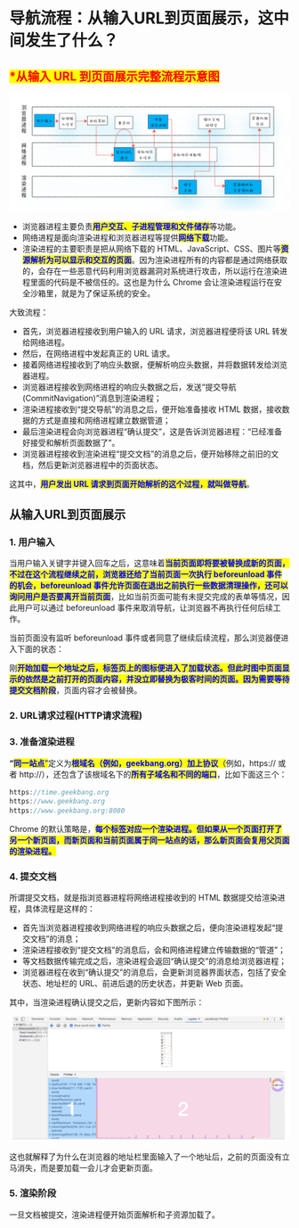 # 导航流程：从输入URL到页面展示，这中间发生了什么？

## <mark style="color:red;">​\*从输入 URL 到页面展示完整流程示意图</mark>

![](<../.gitbook/assets/image (80).png>)

* 浏览器进程主要负责<mark style="color:blue;">**用户交互、子进程管理和文件储存**</mark>等功能。
* 网络进程是面向渲染进程和浏览器进程等提供<mark style="color:blue;">**网络下载**</mark>功能。
* 渲染进程的主要职责是把从网络下载的 HTML、JavaScript、CSS、图片等<mark style="color:blue;">**资源解析为可以显示和交互的页面**</mark>。因为渲染进程所有的内容都是通过网络获取的，会存在一些恶意代码利用浏览器漏洞对系统进行攻击，所以运行在渲染进程里面的代码是不被信任的。这也是为什么 Chrome 会让渲染进程运行在安全沙箱里，就是为了保证系统的安全。

大致流程：

* 首先，浏览器进程接收到用户输入的 URL 请求，浏览器进程便将该 URL 转发给网络进程。
* 然后，在网络进程中发起真正的 URL 请求。
* 接着网络进程接收到了响应头数据，便解析响应头数据，并将数据转发给浏览器进程。
* 浏览器进程接收到网络进程的响应头数据之后，发送“提交导航 (CommitNavigation)”消息到渲染进程；
* 渲染进程接收到“提交导航”的消息之后，便开始准备接收 HTML 数据，接收数据的方式是直接和网络进程建立数据管道；
* 最后渲染进程会向浏览器进程“确认提交”，这是告诉浏览器进程：“已经准备好接受和解析页面数据了”。
* 浏览器进程接收到渲染进程“提交文档”的消息之后，便开始移除之前旧的文档，然后更新浏览器进程中的页面状态。

这其中，<mark style="color:blue;">**用户发出 URL 请求到页面开始解析的这个过程，就叫做导航**</mark>。

## 从输入URL到页面展示

### 1. 用户输入

当用户输入关键字并键入回车之后，这意味着<mark style="color:blue;">**当前页面即将要被替换成新的页面，不过在这个流程继续之前，浏览器还给了当前页面一次执行 beforeunload 事件的机会，beforeunload 事件允许页面在退出之前执行一些数据清理操作，还可以询问用户是否要离开当前页面**</mark>，比如当前页面可能有未提交完成的表单等情况，因此用户可以通过 beforeunload 事件来取消导航，让浏览器不再执行任何后续工作。

当前页面没有监听 beforeunload 事件或者同意了继续后续流程，那么浏览器便进入下面的状态：

刚<mark style="color:blue;">**开始加载一个地址之后，标签页上的图标便进入了加载状态。但此时图中页面显示的依然是之前打开的页面内容，并没立即替换为极客时间的页面。因为需要等待提交文档阶段**</mark>，页面内容才会被替换。

### 2. URL请求过程(HTTP请求流程)

### 3. 准备渲染进程

**“**<mark style="color:blue;">**同一站点**</mark><mark style="color:blue;">”</mark>定义为<mark style="color:blue;">**根域名（例如，geekbang.org）加上协议**</mark><mark style="color:blue;">（</mark>例如，https:// 或者 http://），还包含了该根域名下的<mark style="color:blue;">**所有子域名和不同的端口**</mark>，比如下面这三个：

```javascript
https://time.geekbang.org
https://www.geekbang.org
https://www.geekbang.org:8080
```

Chrome 的默认策略是，<mark style="color:blue;">**每个标签对应一个渲染进程。但如果从一个页面打开了另一个新页面，而新页面和当前页面属于同一站点的话，那么新页面会复用父页面的渲染进程。**</mark>

### 4. 提交文档

所谓提交文档，就是指浏览器进程将网络进程接收到的 HTML 数据提交给渲染进程，具体流程是这样的：

* 首先当浏览器进程接收到网络进程的响应头数据之后，便向渲染进程发起“提交文档”的消息；
* 渲染进程接收到“提交文档”的消息后，会和网络进程建立传输数据的“管道”；
* 等文档数据传输完成之后，渲染进程会返回“确认提交”的消息给浏览器进程；
* 浏览器进程在收到“确认提交”的消息后，会更新浏览器界面状态，包括了安全状态、地址栏的 URL、前进后退的历史状态，并更新 Web 页面。

其中，当渲染进程确认提交之后，更新内容如下图所示：

![](<../.gitbook/assets/image (77).png>)

这也就解释了为什么在浏览器的地址栏里面输入了一个地址后，之前的页面没有立马消失，而是要加载一会儿才会更新页面。

### 5. 渲染阶段

一旦文档被提交，渲染进程便开始页面解析和子资源加载了。

